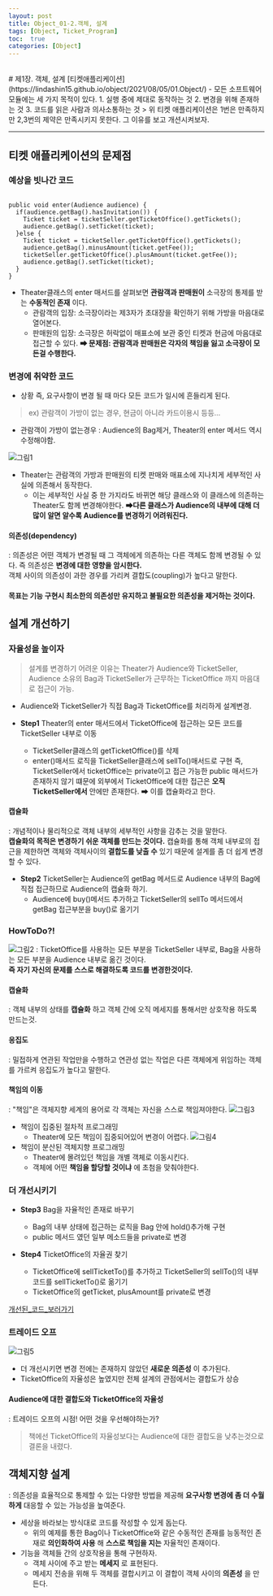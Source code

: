 ```yaml
---
layout: post
title: Object_01-2.객체, 설계
tags: [Object, Ticket_Program]
toc:  true
categories: [Object]
---
```

<br>
# 제1장. 객체, 설계
[티켓애플리케이션](https://lindashin15.github.io/object/2021/08/05/01.Object/)
- 모든 소프트웨어 모듈에는 세 가지 목적이 있다.
  1. 실행 중에 제대로 동작하는 것
  2. 변경을 위해 존재하는 것
  3. 코드를 읽은 사람과 의사소통하는 것
> 위 티켓 애플리케이션은 1번은 만족하지만 2,3번의 제약은 만족시키지 못한다. 그 이유를 보고 개션시켜보자.

<hr/>

## 티켓 애플리케이션의 문제점
### 예상을 빗나간 코드

<pre><code>  
public void enter(Audience audience) {
  if(audience.getBag().hasInvitation()) {
    Ticket ticket = ticketSeller.getTicketOffice().getTickets();
    audience.getBag().setTicket(ticket);
  }else {
    Ticket ticket = ticketSeller.getTicketOffice().getTickets();
    audience.getBag().minusAmount(ticket.getFee());
    ticketSeller.getTicketOffice().plusAmount(ticket.getFee());
    audience.getBag().setTicket(ticket);			
  }
}
</code></pre>

- Theater클래스의 enter 매서드를 살펴보면 **관람객과 판매원이** 소극장의 통제를 받는 **수동적인 존재** 이다.
  - 관람객의 입장: 소극장이라는 제3자가 초대장을 확인하기 위해 가방을 마음대로 열어본다.
  - 판매원의 입장: 소극장은 허락없이 매표소에 보관 중인 티켓과 현금에 마음대로 접근할 수 있다.
**➡ 문제점: 관람객과 판매원은 각자의 책임을 잃고 소극장이 모든걸 수행한다.**

### 변경에 취약한 코드
- 상황 즉, 요구사항이 변경 될 때 마다 모든 코드가 일시에 흔들리게 된다.
>ex) 관람객이 가방이 없는 경우, 현금이 아니라 카드이용시 등등...
  - 관람객이 가방이 없는경우 : Audience의 Bag제거, Theater의 enter 메서드 역시 수정해야함.

![그림1](https://github.com/Lindashin15/studyImage/blob/main/object%E1%84%80%E1%85%B3%E1%84%85%E1%85%B5%E1%86%B71.png?raw=true)
- Theater는 관람객의 가방과 판매원의 티켓 판매와 매표소에 지나치게 세부적인 사실에 의존해서 동작한다.
  - 이는 세부적인 사실 중 한 가지라도 바뀌면 해당 클래스와 이 클래스에 의존하는 Theater도 함께 변경해야한다.
  **➡다른 클래스가 Audience의 내부에 대해 더 많이 알면 알수록 Audience를 변경하기 어려워진다.**

#### 의존성(dependency)
: 의존성은 어떤 객체가 변경될 때 그 객체에게 의존하는 다른 객체도 함께 변경될 수 있다. 즉 의존성은 **변경에 대한 영향을 암시한다.** <br>
객체 사이의 의존성이 과한 경우를 가리켜 결합도(coupling)가 높다고 말한다.

#### 목표는 기능 구현시 최소한의 의존성만 유지하고 불필요한 의존성을 제거하는 것이다.

## 설계 개선하기
### 자율성을 높이자
> 설계를 변경하기 어려운 이유는 Theater가 Audience와 TicketSeller, Audience 소유의 Bag과 TicketSeller가 근무하는 TicketOffice 까지 마음대로 접근이 가능.
  - Audience와 TicketSeller가 직접 Bag과 TicketOffice를 처리하게 설계변경.

- **Step1** Theater의 enter 매서드에서 TicketOffice에 접근하는 모든 코드를 TicketSeller 내부로 이동
  - TicketSeller클래스의 getTicketOffice()를 삭제
  - enter()매서드 로직을 TicketSeller클래스에 sellTo()매서드로 구현
즉, TicketSeller에서 ticketOffice는 private이고 접근 가능한 public 매서드가 존재하지 않기 떄문에 외부에서 TicketOffice에 대한 접근은 **오직 TicketSeller에서** 안에만 존재한다.
➡ 이를 캡슐화라고 한다.

#### 캡슐화
: 개념적이나 물리적으로 객체 내부의 세부적인 사항을 감추는 것을 말한다.<br>
**캡슐화의 목적은 변경하기 쉬운 객체를 만드는 것이다.** 캡슐화를 통해 객체 내부로의 접근을 제한하면 객체와 객체사이의 **결합도를 낮출 수** 있기 때문에 설계를 좀 더 쉽게 변경할 수 있다.

- **Step2** TicketSeller는 Audience의 getBag 메서드로 Audience 내부의 Bag에 직접 접근하므로 Audience의 캡슐화 하기.
  - Audience에 buy()메서드 추가하고 TicketSeller의 sellTo 메서드에서 getBag 접근부분을 buy()로 옮기기

### HowToDo?!
![그림2](https://github.com/Lindashin15/studyImage/blob/main/object%E1%84%80%E1%85%B3%E1%84%85%E1%85%B5%E1%86%B72.png?raw=true)
: TicketOffice를 사용하는 모든 부분을 TicketSeller 내부로, Bag을 사용하는 모든 부분을 Audience 내부로 옮긴 것이다.<br>
**즉 자기 자신의 문제를 스스로 해결하도록 코드를 변경한것이다.**

#### 캡슐화
: 객체 내부의 상태를 **캡슐화** 하고 객체 간에 오직 메세지를 통해서만 상호작용 하도록 만드는것.<br>

#### 응집도
: 밀접하게 연관된 작업만을 수행하고 연관성 없는 작업은 다른 객체에게 위임하는 객체를 가르켜 응집도가 높다고 말한다.

#### 책임의 이동
: "책임"은 객체지향 세계의 용어로 각 객체는 자신을 스스로 책임져야한다.
![그림3](https://github.com/Lindashin15/studyImage/blob/main/object%E1%84%80%E1%85%B3%E1%84%85%E1%85%B5%E1%86%B73.png?raw=true)
- 책임이 집중된 절차적 프로그래밍
  - Theater에 모든 책임이 집중되어있어 변경이 어렵다.
![그림4](https://github.com/Lindashin15/studyImage/blob/main/object%E1%84%80%E1%85%B3%E1%84%85%E1%85%B5%E1%86%B74.png?raw=true)
- 책임이 분산된 객체지향 프로그래밍
  - Theater에 몰려있던 책임을 개별 객체로 이동시킨다.
  - 객체에 어떤 **책임을 할당할 것이냐** 에 초첨을 맞춰야한다.

### 더 개선시키기
- **Step3** Bag을 자율적인 존재로 바꾸기
  - Bag의 내부 상태에 접근하는 로직을 Bag 안에 hold()추가해 구현
  - public 메서드 였던 일부 메소드들을 private로 변경

- **Step4** TicketOffice의 자율권 찾기
  - TicketOffice에 sellTicketTo()를 추가하고 TicketSeller의 sellTo()의 내부 코드를 sellTicketTo()로 옮기기
  - TicketOffice의 getTicket, plusAmount를 private로 변경

[개선된_코드_보러가기](https://github.com/Lindashin15/TicketProgram/pull/1/commits/b1cf3290ed5a124ba0487025c19e09f0f66321e4)

### 트레이드 오프
![그림5](https://github.com/Lindashin15/studyImage/blob/main/object%E1%84%80%E1%85%B3%E1%84%85%E1%85%B5%E1%86%B75.png?raw=true)
- 더 개선시키면 변경 전에는 존재하지 않았던 **새로운 의존성** 이 추가된다.
- TicketOffice의 자율성은 높였지만 전체 설계의 관점에서는 결합도가 상승

#### Audience에 대한 결합도와 TicketOffice의 자율성
: 트레이드 오프의 시점! 어떤 것을 우선해야하는가?
> 책에선 TicketOffice의 자율성보다는 Audience에 대한 결합도을 낮추는것으로 결론을 내렸다.

## 객체지향 설계
: 의존성을 효율적으로 통제할 수 있는 다양한 방법을 제공해 **요구사항 변경에 좀 더 수월하게** 대응할 수 있는 가능성을 높여준다.
  - 세상을 바라보는 방식대로 코드를 작성할 수 있게 돕는다.
    - 위의 예제를 통한 Bag이나 TicketOffice와 같은 수동적인 존재를 능동적인 존재로 **의인화하여 사용** 해 **스스로 책임을 지는** 자율적인 존재이다.
  - 기능을 객체들 간의 상호작용을 통해 구현하자.
    - 객체 사이에 주고 받는 **메세지** 로 표현된다.
    - 메세지 전송을 위해 두 객체를 결합시키고 이 결합이 객체 사이의 **의존성** 을 만든다.
